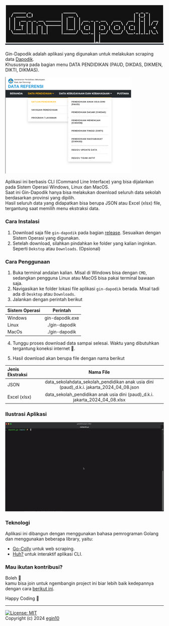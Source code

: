 <div align="center" style="margin-bottom:20px; border-bottom: 4px solid #31353d;"> <img src="./doc_images/gin-dapodik.png" width="500"/> </div>

Gin-Dapodik adalah aplikasi yang digunakan untuk melakukan scraping data [Dapodik](https://referensi.data.kemdikbud.go.id/).\
Khususnya pada bagian menu DATA PENDIDIKAN (PAUD, DIKDAS, DIKMEN, DIKTI, DIKMAS).

[<img src="./doc_images/web-1.png" width="400"/>](web1)

Aplikasi ini berbasis CLI (Command Line Interface) yang bisa dijalankan pada Sistem Operasi Windows, Linux dan MacOS.\
Saat ini Gin-Dapodik hanya bisa melakukan download seluruh data sekolah berdasarkan provinsi yang dipilih.\
Hasil seluruh data yang didapatkan bisa berupa JSON atau Excel (xlsx) file, tergantung saat memilih menu ekstraksi data.

### Cara Instalasi

1. Download saja file `gin-dapodik` pada bagian [release](https://github.com/egin10/dapodik_go/releases).
   Sesuaikan dengan Sistem Operasi yang digunakan.
2. Setelah download, silahkan pindahkan ke folder yang kalian inginkan. Seperti `Dekstop` atau `Downloads`. (Opsional)

### Cara Penggunaan

1. Buka terminal andalan kalian. Misal di Windows bisa dengan `CMD`, sedangkan pengguna Linux atau MacOS bisa pakai terminal bawaan saja.
2. Navigasikan ke folder lokasi file aplikasi `gin-dapodik` berada. Misal tadi ada di `Desktop` atau `Downloads`.
3. Jalankan dengan perintah berikut
<center>

| Sistem Operasi |    Perintah     |
| :------------- | :-------------: |
| Windows        | gin-dapodik.exe |
| Linux          |  ./gin-dapodik  |
| MacOs          |  ./gin-dapodik  |

</center>

4. Tunggu proses download data sampai selesai. Waktu yang dibutuhkan tergantung koneksi internet 🚀.

5. Hasil download akan berupa file dengan nama berikut
<center>

| Jenis Ekstraksi |                                         Nama File                                         |
| :-------------- | :---------------------------------------------------------------------------------------: |
| JSON            | data_sekolahdata_sekolah_pendidikan anak usia dini (paud)\_d.k.i. jakarta_2024_04_08.json |
| Excel (xlsx)    |       data_sekolah_pendidikan anak usia dini (paud)\_d.k.i. jakarta_2024_04_08.xlsx       |

</center>

### Ilustrasi Aplikasi

[<img src="./doc_images/ilustrasi.gif" width="600"/>](ilustrasi)

### Teknologi

Aplikasi ini dibangun dengan menggunakan bahasa pemrograman Golang dan menggunakan beberapa library, yaitu:

- [Go-Colly](https://go-colly.org/) untuk web scraping.
- [Huh?](https://github.com/charmbracelet/huh) untuk interaktif aplikasi CLI.

### Mau ikutan kontribusi?

Boleh 🗿\
kamu bisa join untuk ngembangin project ini biar lebih baik kedepannya dengan cara [berikut ini](https://github.com/endymuhardin/belajarGit/blob/master/cara-berkontribusi-opensources-github.md).


Happy Coding 🚀

---

[![License: MIT](https://img.shields.io/badge/License-MIT-yellow.svg)](https://opensource.org/licenses/MIT)\
Copyright (c) 2024 [egin10](https://github.com/egin10)
